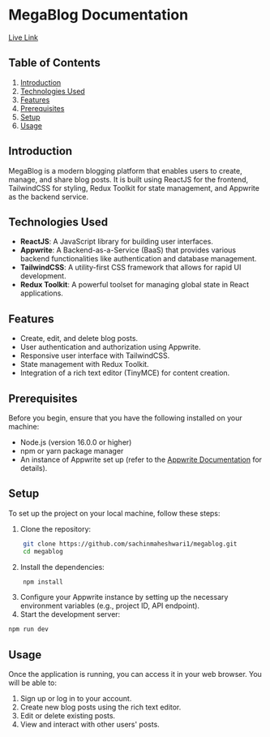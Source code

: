 # MegaBlog Documentation
[Live Link](https://megablog-5tor.onrender.com)

## Table of Contents
1. [Introduction](#introduction)
2. [Technologies Used](#technologies-used)
3. [Features](#features)
4. [Prerequisites](#prerequisites)
5. [Setup](#setup)
6. [Usage](#usage)

## Introduction
MegaBlog is a modern blogging platform that enables users to create, manage, and share blog posts. It is built using ReactJS for the frontend, TailwindCSS for styling, Redux Toolkit for state management, and Appwrite as the backend service.

## Technologies Used
- **ReactJS**: A JavaScript library for building user interfaces.
- **Appwrite**: A Backend-as-a-Service (BaaS) that provides various backend functionalities like authentication and database management.
- **TailwindCSS**: A utility-first CSS framework that allows for rapid UI development.
- **Redux Toolkit**: A powerful toolset for managing global state in React applications.

## Features
- Create, edit, and delete blog posts.
- User authentication and authorization using Appwrite.
- Responsive user interface with TailwindCSS.
- State management with Redux Toolkit.
- Integration of a rich text editor (TinyMCE) for content creation.

## Prerequisites
Before you begin, ensure that you have the following installed on your machine:
- Node.js (version 16.0.0 or higher)
- npm or yarn package manager
- An instance of Appwrite set up (refer to the [Appwrite Documentation](https://appwrite.io/docs) for details).

## Setup
To set up the project on your local machine, follow these steps:

1. Clone the repository:
```bash
    git clone https://github.com/sachinmaheshwari1/megablog.git
    cd megablog
```

2. Install the dependencies:
```bash
    npm install
 ```
3. Configure your Appwrite instance by setting up the necessary environment variables (e.g., project ID, API endpoint).
4. Start the development server:
```bash
npm run dev
```
## Usage
Once the application is running, you can access it in your web browser. You will be able to:

1. Sign up or log in to your account.
2. Create new blog posts using the rich text editor.
3. Edit or delete existing posts.
4. View and interact with other users' posts.



